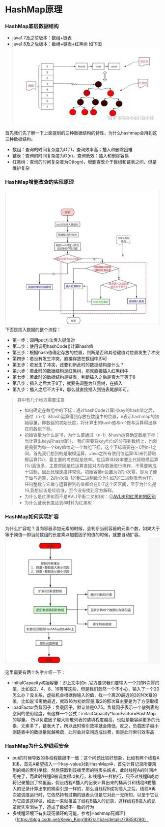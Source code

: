 # HashMap原理


### HashMap底层数据结构
- java1.7及之前版本：数组+链表
- java1.8及之后版本：数组+链表+红黑树
 如下图
![](../../../pic/java/hashmap_1.png)


首先我们先了解一下上面提到的三种数据结构的特性，为什么hashmap会用到这三种数据结构。
- 数组：查询的时间复杂度为O(1)，查询效率高；插入和删除困难
- 链表：查询的时间复杂度为O(n)，查询低效：插入和删除容易
- 红黑树：查询的时间复杂度为O(logn)，增删查改介于数组和链表之间，但是维护复杂

### HashMap增删改查的实现原理
![](../../../pic/java/hashmap_2.png)
下面是插入数据的整个流程：
- 第一步：调用put方法传入键值对
- 第二步：使用调用hashCode()计算hash值
- 第三步：根据hash值确定存放的位置，判断是否和其他键值对位置发生了冲突
- 第四步：若没有发生冲突，直接存放在数组中即可
- 第五步：若发生了冲突，还要判断此时的数据结构是什么？
- 第六步：若此时的数据结构是红黑树，那就直接插入红黑树中
- 第七步：若此时的数据结构是链表，判断插入之后是否大于等于8
- 第八步：插入之后大于8了，就要先调整为红黑树，在插入
- 第九步：插入之后不大于8，那么就直接插入到链表尾部即可。
 > 其中有几个地方需要注意
 > - 如何确定在数组中的下标：通过hashCode计算出key的hash值之后，通过（n-1）&hash运算得到存放在数组中的位置，n表示hashmap的初始容量，即数组的初始长度，将计算出的hash值与n-1做与运算得出存在的数组下标。
 > - 初始容量为什么是16，为什么要通过（n-1）&hash运算确定数组下标：当计算出key的hash值时，
 > 我们需要将key均匀的分布到数组上，也就是需要为每一个key值给定一个数组下标，这个下标需要在> 0到n-1之间，首先我们想到的是取模运算，Java之所有使用位运算(&)来代替取模运算(%)，最主要的考虑就是效率。位运算(&)效率要比代替取模运算(%)高很多，主要原因是位运算直接对内存数据进行操作，不需要转成十进制，因此处理速度非常快。初始容量n设置为2的n次幂，是为了便于做与运算，2的n次幂-1的到二进制数全为1,如7的二进制表示为111，任何整数与它做与运算得到的值都会在0-7这个区区间，至于为什么是16,我想应该是经验值，至今没有找到官方解释。
 > - 为什么是红黑树而不是AVL(平衡二叉树)树：见[AVL树和红黑树的区别](https://blog.csdn.net/u010899985/article/details/80981053)
 > - 为什么链表长度达到8时转为红黑树： 


### HashMap如何实现扩容
为什么扩容呢？当向容器添加元素的时候，会判断当前容器的元素个数，如果大于等于阈值—即当前数组的长度乘以加载因子的值的时候，就要自动扩容。
![](../../../pic/java/hashmap_3.png)


这里需要有两个名字介绍一下：
- initialCapacity初始容量：即上文中的n ,官方要求我们要输入一个2的N次幂的值，比如说2、4、8、16等等这些，但是我们忽然一个不小心，输入了一个20怎么办？没关系，虚拟机会根据你输入的值，找一个离20最近的2的N次幂的值，比如说16离他最近，就取16为初始容量,取2的那次幂主要是为了方便取模
- loadFactor负载因子：负载因子，默认值是0.75。负载因子表示一个散列表的空间的使用程度，有这样一个公式：initailCapacity*loadFactor=HashMap的容量。 所以负载因子越大则散列表的装填程度越高，也就是能容纳更多的元素，元素多了，链表大了，所以此时索引效率就会降低。反之，负载因子越小则链表中的数据量就越稀疏，此时会对空间造成烂费，但是此时索引效率高


### HashMap为什么非线程安全
- put的时候导致的多线程数据不一致：这个问题比较好想象，比如有两个线程A和B，首先A希望插入一个key-value对到HashMap中，首先计算记录所要落到的桶的索引坐标，然后获取到该桶里面的链表头结点，此时线程A的时间片用完了，而此时线程B被调度得以执行，和线程A一样执行，只不过线程B成功将记录插到了桶里面，假设线程A插入的记录计算出来的桶索引和线程B要插入的记录计算出来的桶索引是一样的，那么当线程B成功插入之后，线程A再次被调度运行时，它依然持有过期的链表头但是它对此一无所知，以至于它认为它应该这样做，如此一来就覆盖了线程B插入的记录，这样线程B插入的记录就凭空消失了，造成了数据不一致的行为
- 多线程环境下有出现死循环的可能，参考[Hashmap死循环]（https://blog.csdn.net/Kevin_King1992/article/details/79859290）